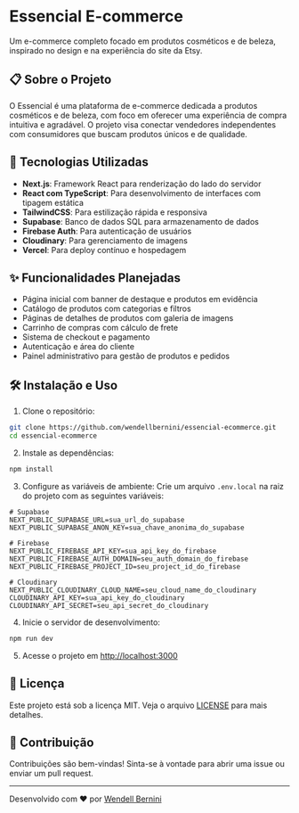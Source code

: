 # Essencial E-commerce

Um e-commerce completo focado em produtos cosméticos e de beleza, inspirado no design e na experiência do site da Etsy.

## 📋 Sobre o Projeto

O Essencial é uma plataforma de e-commerce dedicada a produtos cosméticos e de beleza, com foco em oferecer uma experiência de compra intuitiva e agradável. O projeto visa conectar vendedores independentes com consumidores que buscam produtos únicos e de qualidade.

## 🚀 Tecnologias Utilizadas

- **Next.js**: Framework React para renderização do lado do servidor
- **React com TypeScript**: Para desenvolvimento de interfaces com tipagem estática
- **TailwindCSS**: Para estilização rápida e responsiva
- **Supabase**: Banco de dados SQL para armazenamento de dados
- **Firebase Auth**: Para autenticação de usuários
- **Cloudinary**: Para gerenciamento de imagens
- **Vercel**: Para deploy contínuo e hospedagem

## ✨ Funcionalidades Planejadas

- Página inicial com banner de destaque e produtos em evidência
- Catálogo de produtos com categorias e filtros
- Páginas de detalhes de produtos com galeria de imagens
- Carrinho de compras com cálculo de frete
- Sistema de checkout e pagamento
- Autenticação e área do cliente
- Painel administrativo para gestão de produtos e pedidos

## 🛠️ Instalação e Uso

1. Clone o repositório:

```bash
git clone https://github.com/wendellbernini/essencial-ecommerce.git
cd essencial-ecommerce
```

2. Instale as dependências:

```bash
npm install
```

3. Configure as variáveis de ambiente:
   Crie um arquivo `.env.local` na raiz do projeto com as seguintes variáveis:

```
# Supabase
NEXT_PUBLIC_SUPABASE_URL=sua_url_do_supabase
NEXT_PUBLIC_SUPABASE_ANON_KEY=sua_chave_anonima_do_supabase

# Firebase
NEXT_PUBLIC_FIREBASE_API_KEY=sua_api_key_do_firebase
NEXT_PUBLIC_FIREBASE_AUTH_DOMAIN=seu_auth_domain_do_firebase
NEXT_PUBLIC_FIREBASE_PROJECT_ID=seu_project_id_do_firebase

# Cloudinary
NEXT_PUBLIC_CLOUDINARY_CLOUD_NAME=seu_cloud_name_do_cloudinary
CLOUDINARY_API_KEY=sua_api_key_do_cloudinary
CLOUDINARY_API_SECRET=seu_api_secret_do_cloudinary
```

4. Inicie o servidor de desenvolvimento:

```bash
npm run dev
```

5. Acesse o projeto em [http://localhost:3000](http://localhost:3000)

## 📝 Licença

Este projeto está sob a licença MIT. Veja o arquivo [LICENSE](LICENSE) para mais detalhes.

## 👥 Contribuição

Contribuições são bem-vindas! Sinta-se à vontade para abrir uma issue ou enviar um pull request.

---

Desenvolvido com ❤️ por [Wendell Bernini](https://github.com/wendellbernini)
